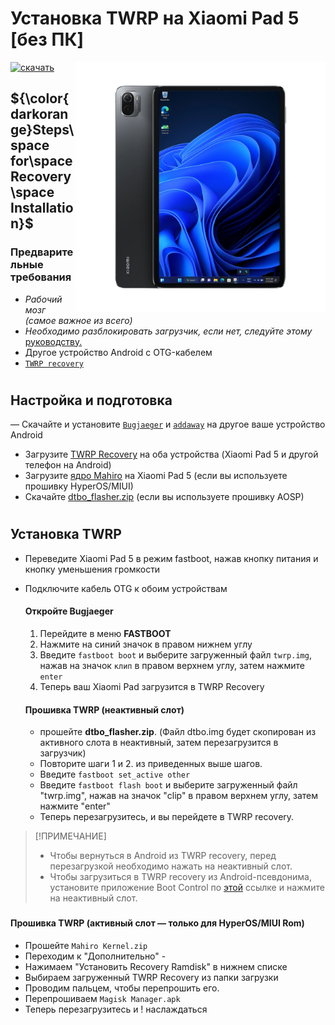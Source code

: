 # Установка TWRP на Xiaomi Pad 5 [без ПК]
<img align="right" src="/guide/nabu.png" width="400" alt="Windows 11 Running On a Xiaomi Pad 5">

[![скачать](https://github.com/Kumar-Jy/Windows-in-PocoF1-Without-PC/assets/20044626/3abc8b52-c5c6-4495-b623-d1312195d639)](https://youtu.be/91ZdM7HfRdc)
## ${\color{darkorange}Steps\space for\space Recovery\space Installation}$ 
### Предварительные требования
- _Рабочий мозг (самое важное из всего)_
- _Необходимо разблокировать загрузчик, если нет, следуйте этому_ [руководству.](https://github.com/erdilS/Port-Windows-11-Xiaomi-Pad-5/blob/main/guide/Russian/Re-rooting-ru.md)
- Другое устройство Android с OTG-кабелем
- [`TWRP recovery`](https://github.com/Kumar-Jy/Windows-in-NABU-Without-PC/releases/tag/Modded-TWRP-Recovery)
#

## Настройка и подготовка
— Скачайте и установите [`Bugjaeger`](https://play.google.com/store/apps/details?id=eu.sisik.hackendebug&pcampaignid=web_share) и [`addaway`](https://github.com/AdAway/AdAway/releases/download/v6.1.3/AdAway-6.1.3-20240706.apk) на другое ваше устройство Android
- Загрузите [TWRP Recovery](https://sourceforge.net/projects/xiaomi-pad-5/files/TWRP/) на оба устройства (Xiaomi Pad 5 и другой телефон на Android)
 - Загрузите [ядро Mahiro](https://github.com/utziacre/android_kernel_xiaomi_nabu/releases/tag/20240803) на Xiaomi Pad 5 (если вы используете прошивку HyperOS/MIUI)
- Скачайте [dtbo_flasher.zip](https://github.com/Kumar-Jy/Windows-in-NABU-Without-PC/releases/download/Files/dtbo_flasher.zip) (если вы используете прошивку AOSP)
#  

## Установка TWRP
- Переведите Xiaomi Pad 5 в режим fastboot, нажав кнопку питания и кнопку уменьшения громкости
- Подключите кабель OTG к обоим устройствам
  
  #### Откройте Bugjaeger 
  1. Перейдите в меню **FASTBOOT**
  2. Нажмите на синий значок в правом нижнем углу
  3. Введите `fastboot boot` и выберите загруженный файл `twrp.img`, нажав на значок ``клип`` в правом верхнем углу, затем нажмите `enter`
  4. Теперь ваш Xiaomi Pad загрузится в TWRP Recovery

  #### Прошивка TWRP (неактивный слот)
  - прошейте **dtbo_flasher.zip**. (Файл dtbo.img будет скопирован из активного слота в неактивный, затем перезагрузится в загрузчик)
  - Повторите шаги 1 и 2. из приведенных выше шагов.
  - Введите `fastboot set_active other`
  - Введите `fastboot flash boot` и выберите загруженный файл "twrp.img", нажав на значок "clip" в правом верхнем углу, затем нажмите "enter"
  - Теперь перезагрузитесь, и вы перейдете в TWRP recovery.

> [!ПРИМЕЧАНИЕ]
> - Чтобы вернуться в Android из TWRP recovery, перед перезагрузкой необходимо нажать на неактивный слот.
> - Чтобы загрузиться в TWRP recovery из Android-псевдонима, установите приложение Boot Control по [этой](https://github.com/capntrips/BootControl/releases) ссылке и нажмите на неактивный слот.
###
  #### Прошивка TWRP (активный слот — только для HyperOS/MIUI Rom)
  - Прошейте `Mahiro Kernel.zip`
  - Переходим к "Дополнительно" -
  - Нажимаем "Установить Recovery Ramdisk" в нижнем списке
  - Выбираем загруженный TWRP Recovery из папки загрузки
  - Проводим пальцем, чтобы перепрошить его.
  - Перепрошиваем `Magisk Manager.apk`
  - Теперь перезагрузитесь и ! наслаждаться

#
